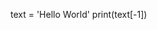 <!-- You can also access string characters starting from the end of the string. The last character has an index of -1, the second to last -2 and so on.

Now modify your existing print() call to print the last character in your string. -->

text = 'Hello World'
print(text[-1])
